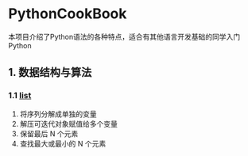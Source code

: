 # PythonCookBook

本项目介绍了Python语法的各种特点，适合有其他语言开发基础的同学入门Python

## 1. 数据结构与算法
### 1.1 [list](https://github.com/jason-wang1/)
1. 将序列分解成单独的变量
2. 解压可迭代对象赋值给多个变量
3. 保留最后 N 个元素
4. 查找最大或最小的 N 个元素
